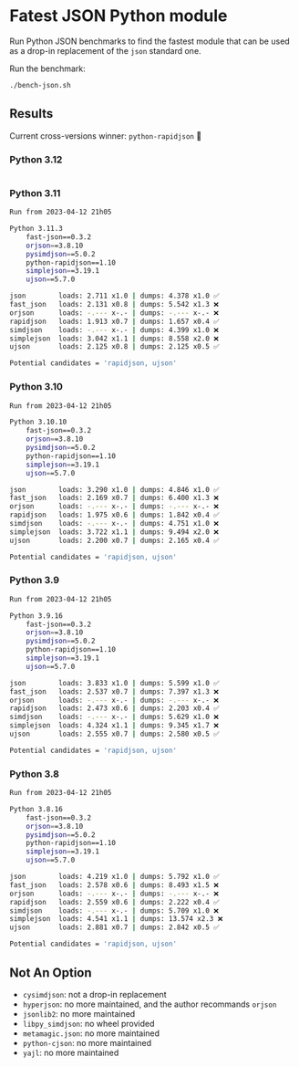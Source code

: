 # Fatest JSON Python module

Run Python JSON benchmarks to find the fastest module that can be used as a drop-in replacement of the `json` standard one.

Run the benchmark:

```bash
./bench-json.sh
```

## Results

Current cross-versions winner: `python-rapidjson` :tada:

### Python 3.12

```bash

```

### Python 3.11

```bash
Run from 2023-04-12 21h05

Python 3.11.3
    fast-json==0.3.2
    orjson==3.8.10
    pysimdjson==5.0.2
    python-rapidjson==1.10
    simplejson==3.19.1
    ujson==5.7.0

json        loads: 2.711 x1.0 | dumps: 4.378 x1.0 ✅
fast_json   loads: 2.131 x0.8 | dumps: 5.542 x1.3 ❌
orjson      loads: -.--- x-.- | dumps: -.--- x-.- ❌
rapidjson   loads: 1.913 x0.7 | dumps: 1.657 x0.4 ✅
simdjson    loads: -.--- x-.- | dumps: 4.399 x1.0 ❌
simplejson  loads: 3.042 x1.1 | dumps: 8.558 x2.0 ❌
ujson       loads: 2.125 x0.8 | dumps: 2.125 x0.5 ✅

Potential candidates = 'rapidjson, ujson'
```

### Python 3.10

```bash
Run from 2023-04-12 21h05

Python 3.10.10
    fast-json==0.3.2
    orjson==3.8.10
    pysimdjson==5.0.2
    python-rapidjson==1.10
    simplejson==3.19.1
    ujson==5.7.0

json        loads: 3.290 x1.0 | dumps: 4.846 x1.0 ✅
fast_json   loads: 2.169 x0.7 | dumps: 6.400 x1.3 ❌
orjson      loads: -.--- x-.- | dumps: -.--- x-.- ❌
rapidjson   loads: 1.975 x0.6 | dumps: 1.842 x0.4 ✅
simdjson    loads: -.--- x-.- | dumps: 4.751 x1.0 ❌
simplejson  loads: 3.722 x1.1 | dumps: 9.494 x2.0 ❌
ujson       loads: 2.200 x0.7 | dumps: 2.165 x0.4 ✅

Potential candidates = 'rapidjson, ujson'
```

### Python 3.9

```bash
Run from 2023-04-12 21h05

Python 3.9.16
    fast-json==0.3.2
    orjson==3.8.10
    pysimdjson==5.0.2
    python-rapidjson==1.10
    simplejson==3.19.1
    ujson==5.7.0

json        loads: 3.833 x1.0 | dumps: 5.599 x1.0 ✅
fast_json   loads: 2.537 x0.7 | dumps: 7.397 x1.3 ❌
orjson      loads: -.--- x-.- | dumps: -.--- x-.- ❌
rapidjson   loads: 2.473 x0.6 | dumps: 2.203 x0.4 ✅
simdjson    loads: -.--- x-.- | dumps: 5.629 x1.0 ❌
simplejson  loads: 4.324 x1.1 | dumps: 9.345 x1.7 ❌
ujson       loads: 2.555 x0.7 | dumps: 2.580 x0.5 ✅

Potential candidates = 'rapidjson, ujson'
```

### Python 3.8

```bash
Run from 2023-04-12 21h05

Python 3.8.16
    fast-json==0.3.2
    orjson==3.8.10
    pysimdjson==5.0.2
    python-rapidjson==1.10
    simplejson==3.19.1
    ujson==5.7.0

json        loads: 4.219 x1.0 | dumps: 5.792 x1.0 ✅
fast_json   loads: 2.578 x0.6 | dumps: 8.493 x1.5 ❌
orjson      loads: -.--- x-.- | dumps: -.--- x-.- ❌
rapidjson   loads: 2.559 x0.6 | dumps: 2.222 x0.4 ✅
simdjson    loads: -.--- x-.- | dumps: 5.709 x1.0 ❌
simplejson  loads: 4.541 x1.1 | dumps: 13.574 x2.3 ❌
ujson       loads: 2.881 x0.7 | dumps: 2.842 x0.5 ✅

Potential candidates = 'rapidjson, ujson'
```

## Not An Option

- `cysimdjson`: not a drop-in replacement
- `hyperjson`: no more maintained, and the author recommands `orjson`
- `jsonlib2`: no more maintained
- `libpy_simdjson`: no wheel provided
- `metamagic.json`: no more maintained
- `python-cjson`: no more maintained
- `yajl`: no more maintained
